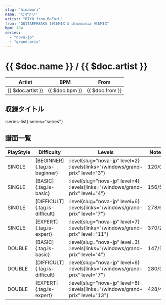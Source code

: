 ```yaml
---
slug: "himawari"
name: "ヒマワリ"
artist: "RIYU from BeForU"
from: "GUITARFREAKS 10thMIX & drummania 9thMIX"
bpm: 184
series:
  - "nova-jp"
  - "grand-prix"
---
```


# {{ $doc.name }} / {{ $doc.artist }}

|Artist|BPM|From|
|------|---|----|
|{{ $doc.artist }}|{{ $doc.bpm }}|{{ $doc.from }}|

## 収録タイトル

:series-list{:series="series"}

## 譜面一覧

|PlayStyle|Difficulty|Levels|Notes|Movie|
|---------|----------|------|-----|-----|
|SINGLE|[BEGINNER]{.tag.is-beginner}|<div class="field is-grouped is-grouped-multiline"> :level{slug="nova-jp" level=2}  :levels{links="/windows/grand-prix" level="3"}</div>|120/0||
|SINGLE|[BASIC]{.tag.is-basic}|<div class="field is-grouped is-grouped-multiline"> :level{slug="nova-jp" level=4}  :levels{links="/windows/grand-prix" level="4"}</div>|156/5||
|SINGLE|[DIFFICULT]{.tag.is-difficult}|<div class="field is-grouped is-grouped-multiline"> :level{slug="nova-jp" level=6}  :levels{links="/windows/grand-prix" level="7"}</div>|278/6||
|SINGLE|[EXPERT]{.tag.is-expert}|<div class="field is-grouped is-grouped-multiline"> :level{slug="nova-jp" level=7}  :levels{links="/windows/grand-prix" level="11"}</div>|370/2||
|DOUBLE|[BASIC]{.tag.is-basic}|<div class="field is-grouped is-grouped-multiline"> :level{slug="nova-jp" level=3}  :levels{links="/windows/grand-prix" level="4"}</div>|147/18||
|DOUBLE|[DIFFICULT]{.tag.is-difficult}|<div class="field is-grouped is-grouped-multiline"> :level{slug="nova-jp" level=6}  :levels{links="/windows/grand-prix" level="7"}</div>|280/5||
|DOUBLE|[EXPERT]{.tag.is-expert}|<div class="field is-grouped is-grouped-multiline"> :level{slug="nova-jp" level=8}  :levels{links="/windows/grand-prix" level="13"}</div>|428/4||

